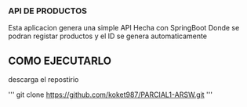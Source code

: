### API DE PRODUCTOS
Esta aplicacion genera una simple API Hecha con SpringBoot
Donde se podran registar productos y el ID se genera automaticamente
## COMO EJECUTARLO
descarga el repostirio

'''
git clone https://github.com/koket987/PARCIAL1-ARSW.git
'''

